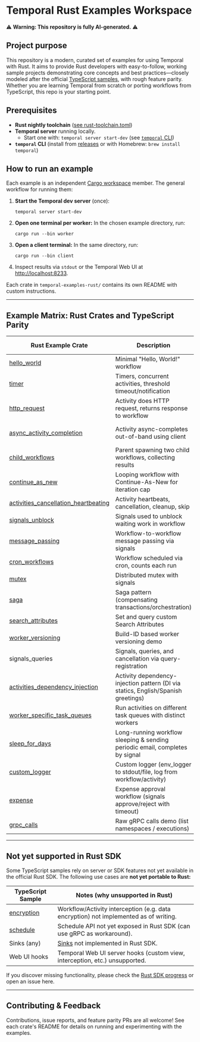 # Temporal Rust Examples Workspace

⚠️ **Warning: This repository is fully AI-generated.** ⚠️

## Project purpose

This repository is a modern, curated set of examples for using Temporal with Rust.
It aims to provide Rust developers with easy-to-follow, working sample projects
demonstrating core concepts and best practices—closely modeled after the official
[TypeScript samples](https://github.com/temporalio/samples-typescript),
with rough feature parity.
Whether you are learning Temporal from scratch or porting workflows from TypeScript,
this repo is your starting point.

## Prerequisites

* **Rust nightly toolchain** ([see rust-toolchain.toml](./rust-toolchain.toml))
* **Temporal server** running locally.
    - Start one with: `temporal server start-dev`
      (see [`temporal` CLI](https://docs.temporal.io/toolbox/cli))
* **`temporal` CLI**
  (install from [releases](https://github.com/temporalio/cli)
  or with Homebrew: `brew install temporal`)


## How to run an example

Each example is an independent [Cargo workspace](./Cargo.toml) member.
The general workflow for running them:

1. **Start the Temporal dev server** (once):
   ```
   temporal server start-dev
   ```
2. **Open one terminal per worker:** In the chosen example directory, run:
   ```
   cargo run --bin worker
   ```
3. **Open a client terminal:** In the same directory, run:
   ```
   cargo run --bin client
   ```
4. Inspect results via `stdout` or the Temporal Web UI at
   [http://localhost:8233](http://localhost:8233).

Each crate in `temporal-examples-rust/` contains its own README with custom instructions.

---

## Example Matrix: Rust Crates and TypeScript Parity

| Rust Example Crate                     | Description                                              | TypeScript Sample                    |
|----------------------------------------|----------------------------------------------------------|--------------------------------------|
| [hello_world](temporal-examples-rust/hello_world)                    | Minimal "Hello, World!" workflow                            | [hello-world](https://github.com/temporalio/samples-typescript/tree/main/hello-world) |
| [timer](temporal-examples-rust/timer)                                  | Timers, concurrent activities, threshold timeout/notification | [timer](https://github.com/temporalio/samples-typescript/tree/main/timer)            |
| [http_request](temporal-examples-rust/http_request)                    | Activity does HTTP request, returns response to workflow      | [http](https://github.com/temporalio/samples-typescript/tree/main/http)              |
| [async_activity_completion](temporal-examples-rust/async_activity_completion) | Activity async-completes out-of-band using client      | [async-activity-completion](https://github.com/temporalio/samples-typescript/tree/main/async-activity-completion) |
| [child_workflows](temporal-examples-rust/child_workflows)              | Parent spawning two child workflows, collecting results       | [child-workflows](https://github.com/temporalio/samples-typescript/tree/main/child-workflows) |
| [continue_as_new](temporal-examples-rust/continue_as_new)              | Looping workflow with Continue-As-New for iteration cap       | [continue-as-new](https://github.com/temporalio/samples-typescript/tree/main/continue-as-new) |
| [activities_cancellation_heartbeating](temporal-examples-rust/activities_cancellation_heartbeating) | Activity heartbeats, cancellation, cleanup, skip             | [cancellation](https://github.com/temporalio/samples-typescript/tree/main/cancellation) |
| [signals_unblock](temporal-examples-rust/signals_unblock)              | Signals used to unblock waiting work in workflow              | [signals](https://github.com/temporalio/samples-typescript/tree/main/signals)        |
| [message_passing](temporal-examples-rust/message_passing)              | Workflow-to-workflow message passing via signals              | [message-passing](https://github.com/temporalio/samples-typescript/tree/main/message-passing) |
| [cron_workflows](temporal-examples-rust/cron_workflows)                | Workflow scheduled via cron, counts each run                  | [cron-workflows](https://github.com/temporalio/samples-typescript/tree/main/cron-workflows) |
| [mutex](temporal-examples-rust/mutex)                                  | Distributed mutex with signals                                | [mutex](https://github.com/temporalio/samples-typescript/tree/main/mutex)           |
| [saga](temporal-examples-rust/saga)                                    | Saga pattern (compensating transactions/orchestration)         | [saga](https://github.com/temporalio/samples-typescript/tree/main/saga)             |
| [search_attributes](temporal-examples-rust/search_attributes)          | Set and query custom Search Attributes                         | [search-attributes](https://github.com/temporalio/samples-typescript/tree/main/search-attributes) |
| [worker_versioning](temporal-examples-rust/worker_versioning)          | Build-ID based worker versioning demo                          | [worker-versioning](https://github.com/temporalio/samples-typescript/tree/main/worker-versioning) |
| signals_queries | Signals, queries, and cancellation via query-registration | [signals-queries](https://github.com/temporalio/samples-typescript/tree/main/signals-queries) |
| [activities_dependency_injection](temporal-examples-rust/activities_dependency_injection) | Activity dependency-injection pattern (DI via statics, English/Spanish greetings) | [activities-dependency-injection](https://github.com/temporalio/samples-typescript/tree/main/activities-dependency-injection) |
| [worker_specific_task_queues](temporal-examples-rust/worker_specific_task_queues) | Run activities on different task queues with distinct workers | [worker-specific-task-queues](https://github.com/temporalio/samples-typescript/tree/main/worker-specific-task-queues) |
| [sleep_for_days](temporal-examples-rust/sleep_for_days) | Long-running workflow sleeping & sending periodic email, completes by signal | [sleep-for-days](https://github.com/temporalio/samples-typescript/tree/main/sleep-for-days) |
| [custom_logger](temporal-examples-rust/custom_logger) | Custom logger (env_logger to stdout/file, log from workflow/activity) | [custom-logger](https://github.com/temporalio/samples-typescript/tree/main/custom-logger) |
| [expense](temporal-examples-rust/expense) | Expense approval workflow (signals approve/reject with timeout) | [expense](https://github.com/temporalio/samples-typescript/tree/main/expense) |
| [grpc_calls](temporal-examples-rust/grpc_calls) | Raw gRPC calls demo (list namespaces / executions) | [grpc-calls](https://github.com/temporalio/samples-typescript/tree/main/grpc-calls) |

---

## Not yet supported in Rust SDK

Some TypeScript samples rely on server or SDK features not yet available in the official Rust SDK. The following use cases are **not yet portable to Rust:**

| TypeScript Sample                  | Notes (why unsupported in Rust)                                                        |
|------------------------------------|--------------------------------------------------------------------------------------|
| [encryption](https://github.com/temporalio/samples-typescript/tree/main/encryption)   | Workflow/Activity interception (e.g. data encryption) not implemented as of writing. |
| [schedule](https://github.com/temporalio/samples-typescript/tree/main/schedule)         | Schedule API not yet exposed in Rust SDK (can use gRPC as workaround).               |
| Sinks (any)                        | [Sinks](https://docs.temporal.io/dev-guide/go/sinks) not implemented in Rust SDK.     |
| Web UI hooks                       | Temporal Web UI server hooks (custom view, interception, etc.) unsupported.           |

If you discover missing functionality, please check the [Rust SDK progress](https://github.com/temporalio/sdk-core/issues) or open an issue here.

---

## Contributing & Feedback

Contributions, issue reports, and feature parity PRs are all welcome! See each crate's README for details on running and experimenting with the examples.
